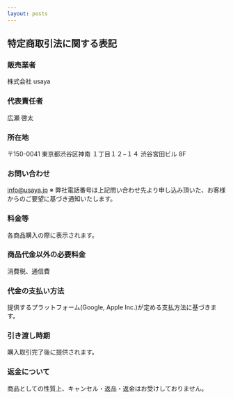 ```yaml
---
layout: posts
---
```


## 特定商取引法に関する表記

### 販売業者
株式会社 usaya

### 代表責任者
広瀬 啓太

### 所在地
〒150-0041
東京都渋谷区神南 １丁目１２−１４ 渋谷宮田ビル 8F

### お問い合わせ
info@usaya.jp
※ 弊社電話番号は上記問い合わせ先より申し込み頂いた、お客様からのご要望に基づき通知いたします。

### 料金等
各商品購入の際に表示されます。

### 商品代金以外の必要料金
消費税、通信費

### 代金の支払い方法
提供するプラットフォーム(Google, Apple Inc.)が定める支払方法に基づきます。

### 引き渡し時期
購入取引完了後に提供されます。

### 返金について
商品としての性質上、キャンセル・返品・返金はお受けしておりません。

